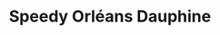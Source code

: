 ---
title: "Speedy Orléans Dauphine"
url: /orleans/speedy-orleans-dauphine/
shop: réparation de voitures
---